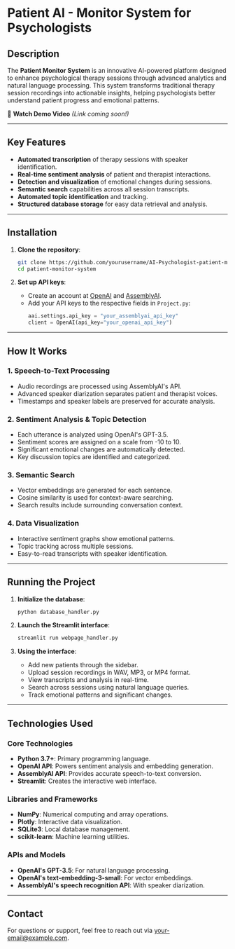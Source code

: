 # Patient AI - Monitor System for Psychologists

## Description

The **Patient Monitor System** is an innovative AI-powered platform designed to enhance psychological therapy sessions through advanced analytics and natural language processing. This system transforms traditional therapy session recordings into actionable insights, helping psychologists better understand patient progress and emotional patterns.

🎥 **Watch Demo Video** *(Link coming soon!)*

---

## Key Features

- **Automated transcription** of therapy sessions with speaker identification.
- **Real-time sentiment analysis** of patient and therapist interactions.
- **Detection and visualization** of emotional changes during sessions.
- **Semantic search** capabilities across all session transcripts.
- **Automated topic identification** and tracking.
- **Structured database storage** for easy data retrieval and analysis.

---

## Installation

1. **Clone the repository**:
    ```bash
    git clone https://github.com/yourusername/AI-Psychologist-patient-monitor-system.git
    cd patient-monitor-system
    ```

2. **Set up API keys**:
   - Create an account at [OpenAI](https://openai.com) and [AssemblyAI](https://www.assemblyai.com).
   - Add your API keys to the respective fields in `Project.py`:
     ```python
     aai.settings.api_key = "your_assemblyai_api_key"
     client = OpenAI(api_key="your_openai_api_key")
     ```

---

## How It Works

### 1. Speech-to-Text Processing
- Audio recordings are processed using AssemblyAI's API.
- Advanced speaker diarization separates patient and therapist voices.
- Timestamps and speaker labels are preserved for accurate analysis.

### 2. Sentiment Analysis & Topic Detection
- Each utterance is analyzed using OpenAI's GPT-3.5.
- Sentiment scores are assigned on a scale from -10 to 10.
- Significant emotional changes are automatically detected.
- Key discussion topics are identified and categorized.

### 3. Semantic Search
- Vector embeddings are generated for each sentence.
- Cosine similarity is used for context-aware searching.
- Search results include surrounding conversation context.

### 4. Data Visualization
- Interactive sentiment graphs show emotional patterns.
- Topic tracking across multiple sessions.
- Easy-to-read transcripts with speaker identification.

---

## Running the Project

1. **Initialize the database**:
    ```bash
    python database_handler.py
    ```

2. **Launch the Streamlit interface**:
    ```bash
    streamlit run webpage_handler.py
    ```

3. **Using the interface**:
   - Add new patients through the sidebar.
   - Upload session recordings in WAV, MP3, or MP4 format.
   - View transcripts and analysis in real-time.
   - Search across sessions using natural language queries.
   - Track emotional patterns and significant changes.

---

## Technologies Used

### Core Technologies
- **Python 3.7+**: Primary programming language.
- **OpenAI API**: Powers sentiment analysis and embedding generation.
- **AssemblyAI API**: Provides accurate speech-to-text conversion.
- **Streamlit**: Creates the interactive web interface.

### Libraries and Frameworks
- **NumPy**: Numerical computing and array operations.
- **Plotly**: Interactive data visualization.
- **SQLite3**: Local database management.
- **scikit-learn**: Machine learning utilities.

### APIs and Models
- **OpenAI's GPT-3.5**: For natural language processing.
- **OpenAI's text-embedding-3-small**: For vector embeddings.
- **AssemblyAI's speech recognition API**: With speaker diarization.

---


## Contact

For questions or support, feel free to reach out via [your-email@example.com](mailto:your-email@example.com).
